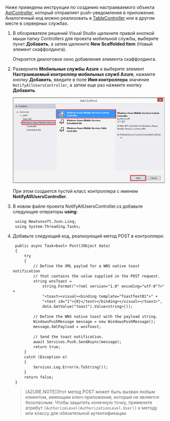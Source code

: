 Ниже приведены инструкции по созданию настраиваемого объекта [ApiController](http://go.microsoft.com/fwlink/p/?LinkId=512673), который отправляет push-уведомления в приложение. Аналогичный код можно реализовать в [TableController](http://msdn.microsoft.com/library/azure/dn643359.aspx) или в другом месте в серверных службах.

1. В обозревателе решений Visual Studio щелкните правой кнопкой мыши папку Controllers для проекта мобильной службы, выберите пункт **Добавить**, а затем щелкните **New Scaffolded Item** (Новый элемент скаффолдинга).

	Откроется диалоговое окно добавления элемента скаффолдинга.

2. Разверните **Мобильные службы Azure** и выберите элемент **Настраиваемый контроллер мобильных служб Azure**, нажмите кнопку **Добавить**, введите в поле **Имя контроллера** значение `NotifyAllUsersController`, а затем еще раз нажмите кнопку **Добавить**.

	![Диалоговое окно добавления элемента скаффолдинга веб-интерфейса API](./media/mobile-services-dotnet-backend-update-server-push-vs2013/add-custom-api-controller.png)

	При этом создается пустой класс контроллера с именем **NotifyAllUsersController**.

3. В новом файле проекта NotifyAllUsersController.cs добавьте следующие операторы **using**:

        using Newtonsoft.Json.Linq;
        using System.Threading.Tasks;

4. Добавьте следующий код, реализующий метод POST в контроллере:

        public async Task<bool> Post(JObject data)
        {
            try
            {
                // Define the XML paylod for a WNS native toast notification 
				// that contains the value supplied in the POST request.
                string wnsToast = 
                    string.Format("<?xml version="1.0" encoding="utf-8"?>" +
                    "<toast><visual><binding template="ToastText01">" + 
                    "<text id="1">{0}</text></binding></visual></toast>", 
                    data.GetValue("toast").Value<string>());

                // Define the WNS native toast with the payload string.
                WindowsPushMessage message = new WindowsPushMessage();
                message.XmlPayload = wnsToast;

                // Send the toast notification.
                await Services.Push.SendAsync(message);
                return true;
            }
            catch (Exception e)
            {
                Services.Log.Error(e.ToString());
            }
            return false;
        }

	>[AZURE.NOTE]Этот метод POST может быть вызван любым клиентом, имеющим ключ приложения, который не является безопасным. Чтобы защитить конечную точку, примените атрибут `[AuthorizeLevel(AuthorizationLevel.User)]` к методу или классу для обязательной аутентификации.

<!---HONumber=Oct15_HO3-->